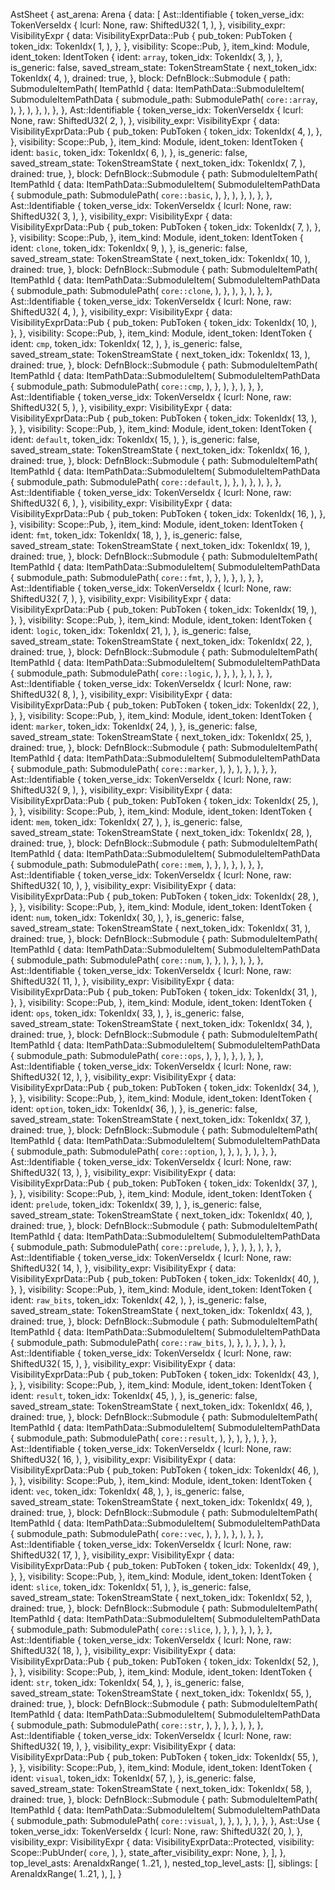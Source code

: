 AstSheet {
    ast_arena: Arena {
        data: [
            Ast::Identifiable {
                token_verse_idx: TokenVerseIdx {
                    lcurl: None,
                    raw: ShiftedU32(
                        1,
                    ),
                },
                visibility_expr: VisibilityExpr {
                    data: VisibilityExprData::Pub {
                        pub_token: PubToken {
                            token_idx: TokenIdx(
                                1,
                            ),
                        },
                    },
                    visibility: Scope::Pub,
                },
                item_kind: Module,
                ident_token: IdentToken {
                    ident: `array`,
                    token_idx: TokenIdx(
                        3,
                    ),
                },
                is_generic: false,
                saved_stream_state: TokenStreamState {
                    next_token_idx: TokenIdx(
                        4,
                    ),
                    drained: true,
                },
                block: DefnBlock::Submodule {
                    path: SubmoduleItemPath(
                        ItemPathId {
                            data: ItemPathData::SubmoduleItem(
                                SubmoduleItemPathData {
                                    submodule_path: SubmodulePath(
                                        `core::array`,
                                    ),
                                },
                            ),
                        },
                    ),
                },
            },
            Ast::Identifiable {
                token_verse_idx: TokenVerseIdx {
                    lcurl: None,
                    raw: ShiftedU32(
                        2,
                    ),
                },
                visibility_expr: VisibilityExpr {
                    data: VisibilityExprData::Pub {
                        pub_token: PubToken {
                            token_idx: TokenIdx(
                                4,
                            ),
                        },
                    },
                    visibility: Scope::Pub,
                },
                item_kind: Module,
                ident_token: IdentToken {
                    ident: `basic`,
                    token_idx: TokenIdx(
                        6,
                    ),
                },
                is_generic: false,
                saved_stream_state: TokenStreamState {
                    next_token_idx: TokenIdx(
                        7,
                    ),
                    drained: true,
                },
                block: DefnBlock::Submodule {
                    path: SubmoduleItemPath(
                        ItemPathId {
                            data: ItemPathData::SubmoduleItem(
                                SubmoduleItemPathData {
                                    submodule_path: SubmodulePath(
                                        `core::basic`,
                                    ),
                                },
                            ),
                        },
                    ),
                },
            },
            Ast::Identifiable {
                token_verse_idx: TokenVerseIdx {
                    lcurl: None,
                    raw: ShiftedU32(
                        3,
                    ),
                },
                visibility_expr: VisibilityExpr {
                    data: VisibilityExprData::Pub {
                        pub_token: PubToken {
                            token_idx: TokenIdx(
                                7,
                            ),
                        },
                    },
                    visibility: Scope::Pub,
                },
                item_kind: Module,
                ident_token: IdentToken {
                    ident: `clone`,
                    token_idx: TokenIdx(
                        9,
                    ),
                },
                is_generic: false,
                saved_stream_state: TokenStreamState {
                    next_token_idx: TokenIdx(
                        10,
                    ),
                    drained: true,
                },
                block: DefnBlock::Submodule {
                    path: SubmoduleItemPath(
                        ItemPathId {
                            data: ItemPathData::SubmoduleItem(
                                SubmoduleItemPathData {
                                    submodule_path: SubmodulePath(
                                        `core::clone`,
                                    ),
                                },
                            ),
                        },
                    ),
                },
            },
            Ast::Identifiable {
                token_verse_idx: TokenVerseIdx {
                    lcurl: None,
                    raw: ShiftedU32(
                        4,
                    ),
                },
                visibility_expr: VisibilityExpr {
                    data: VisibilityExprData::Pub {
                        pub_token: PubToken {
                            token_idx: TokenIdx(
                                10,
                            ),
                        },
                    },
                    visibility: Scope::Pub,
                },
                item_kind: Module,
                ident_token: IdentToken {
                    ident: `cmp`,
                    token_idx: TokenIdx(
                        12,
                    ),
                },
                is_generic: false,
                saved_stream_state: TokenStreamState {
                    next_token_idx: TokenIdx(
                        13,
                    ),
                    drained: true,
                },
                block: DefnBlock::Submodule {
                    path: SubmoduleItemPath(
                        ItemPathId {
                            data: ItemPathData::SubmoduleItem(
                                SubmoduleItemPathData {
                                    submodule_path: SubmodulePath(
                                        `core::cmp`,
                                    ),
                                },
                            ),
                        },
                    ),
                },
            },
            Ast::Identifiable {
                token_verse_idx: TokenVerseIdx {
                    lcurl: None,
                    raw: ShiftedU32(
                        5,
                    ),
                },
                visibility_expr: VisibilityExpr {
                    data: VisibilityExprData::Pub {
                        pub_token: PubToken {
                            token_idx: TokenIdx(
                                13,
                            ),
                        },
                    },
                    visibility: Scope::Pub,
                },
                item_kind: Module,
                ident_token: IdentToken {
                    ident: `default`,
                    token_idx: TokenIdx(
                        15,
                    ),
                },
                is_generic: false,
                saved_stream_state: TokenStreamState {
                    next_token_idx: TokenIdx(
                        16,
                    ),
                    drained: true,
                },
                block: DefnBlock::Submodule {
                    path: SubmoduleItemPath(
                        ItemPathId {
                            data: ItemPathData::SubmoduleItem(
                                SubmoduleItemPathData {
                                    submodule_path: SubmodulePath(
                                        `core::default`,
                                    ),
                                },
                            ),
                        },
                    ),
                },
            },
            Ast::Identifiable {
                token_verse_idx: TokenVerseIdx {
                    lcurl: None,
                    raw: ShiftedU32(
                        6,
                    ),
                },
                visibility_expr: VisibilityExpr {
                    data: VisibilityExprData::Pub {
                        pub_token: PubToken {
                            token_idx: TokenIdx(
                                16,
                            ),
                        },
                    },
                    visibility: Scope::Pub,
                },
                item_kind: Module,
                ident_token: IdentToken {
                    ident: `fmt`,
                    token_idx: TokenIdx(
                        18,
                    ),
                },
                is_generic: false,
                saved_stream_state: TokenStreamState {
                    next_token_idx: TokenIdx(
                        19,
                    ),
                    drained: true,
                },
                block: DefnBlock::Submodule {
                    path: SubmoduleItemPath(
                        ItemPathId {
                            data: ItemPathData::SubmoduleItem(
                                SubmoduleItemPathData {
                                    submodule_path: SubmodulePath(
                                        `core::fmt`,
                                    ),
                                },
                            ),
                        },
                    ),
                },
            },
            Ast::Identifiable {
                token_verse_idx: TokenVerseIdx {
                    lcurl: None,
                    raw: ShiftedU32(
                        7,
                    ),
                },
                visibility_expr: VisibilityExpr {
                    data: VisibilityExprData::Pub {
                        pub_token: PubToken {
                            token_idx: TokenIdx(
                                19,
                            ),
                        },
                    },
                    visibility: Scope::Pub,
                },
                item_kind: Module,
                ident_token: IdentToken {
                    ident: `logic`,
                    token_idx: TokenIdx(
                        21,
                    ),
                },
                is_generic: false,
                saved_stream_state: TokenStreamState {
                    next_token_idx: TokenIdx(
                        22,
                    ),
                    drained: true,
                },
                block: DefnBlock::Submodule {
                    path: SubmoduleItemPath(
                        ItemPathId {
                            data: ItemPathData::SubmoduleItem(
                                SubmoduleItemPathData {
                                    submodule_path: SubmodulePath(
                                        `core::logic`,
                                    ),
                                },
                            ),
                        },
                    ),
                },
            },
            Ast::Identifiable {
                token_verse_idx: TokenVerseIdx {
                    lcurl: None,
                    raw: ShiftedU32(
                        8,
                    ),
                },
                visibility_expr: VisibilityExpr {
                    data: VisibilityExprData::Pub {
                        pub_token: PubToken {
                            token_idx: TokenIdx(
                                22,
                            ),
                        },
                    },
                    visibility: Scope::Pub,
                },
                item_kind: Module,
                ident_token: IdentToken {
                    ident: `marker`,
                    token_idx: TokenIdx(
                        24,
                    ),
                },
                is_generic: false,
                saved_stream_state: TokenStreamState {
                    next_token_idx: TokenIdx(
                        25,
                    ),
                    drained: true,
                },
                block: DefnBlock::Submodule {
                    path: SubmoduleItemPath(
                        ItemPathId {
                            data: ItemPathData::SubmoduleItem(
                                SubmoduleItemPathData {
                                    submodule_path: SubmodulePath(
                                        `core::marker`,
                                    ),
                                },
                            ),
                        },
                    ),
                },
            },
            Ast::Identifiable {
                token_verse_idx: TokenVerseIdx {
                    lcurl: None,
                    raw: ShiftedU32(
                        9,
                    ),
                },
                visibility_expr: VisibilityExpr {
                    data: VisibilityExprData::Pub {
                        pub_token: PubToken {
                            token_idx: TokenIdx(
                                25,
                            ),
                        },
                    },
                    visibility: Scope::Pub,
                },
                item_kind: Module,
                ident_token: IdentToken {
                    ident: `mem`,
                    token_idx: TokenIdx(
                        27,
                    ),
                },
                is_generic: false,
                saved_stream_state: TokenStreamState {
                    next_token_idx: TokenIdx(
                        28,
                    ),
                    drained: true,
                },
                block: DefnBlock::Submodule {
                    path: SubmoduleItemPath(
                        ItemPathId {
                            data: ItemPathData::SubmoduleItem(
                                SubmoduleItemPathData {
                                    submodule_path: SubmodulePath(
                                        `core::mem`,
                                    ),
                                },
                            ),
                        },
                    ),
                },
            },
            Ast::Identifiable {
                token_verse_idx: TokenVerseIdx {
                    lcurl: None,
                    raw: ShiftedU32(
                        10,
                    ),
                },
                visibility_expr: VisibilityExpr {
                    data: VisibilityExprData::Pub {
                        pub_token: PubToken {
                            token_idx: TokenIdx(
                                28,
                            ),
                        },
                    },
                    visibility: Scope::Pub,
                },
                item_kind: Module,
                ident_token: IdentToken {
                    ident: `num`,
                    token_idx: TokenIdx(
                        30,
                    ),
                },
                is_generic: false,
                saved_stream_state: TokenStreamState {
                    next_token_idx: TokenIdx(
                        31,
                    ),
                    drained: true,
                },
                block: DefnBlock::Submodule {
                    path: SubmoduleItemPath(
                        ItemPathId {
                            data: ItemPathData::SubmoduleItem(
                                SubmoduleItemPathData {
                                    submodule_path: SubmodulePath(
                                        `core::num`,
                                    ),
                                },
                            ),
                        },
                    ),
                },
            },
            Ast::Identifiable {
                token_verse_idx: TokenVerseIdx {
                    lcurl: None,
                    raw: ShiftedU32(
                        11,
                    ),
                },
                visibility_expr: VisibilityExpr {
                    data: VisibilityExprData::Pub {
                        pub_token: PubToken {
                            token_idx: TokenIdx(
                                31,
                            ),
                        },
                    },
                    visibility: Scope::Pub,
                },
                item_kind: Module,
                ident_token: IdentToken {
                    ident: `ops`,
                    token_idx: TokenIdx(
                        33,
                    ),
                },
                is_generic: false,
                saved_stream_state: TokenStreamState {
                    next_token_idx: TokenIdx(
                        34,
                    ),
                    drained: true,
                },
                block: DefnBlock::Submodule {
                    path: SubmoduleItemPath(
                        ItemPathId {
                            data: ItemPathData::SubmoduleItem(
                                SubmoduleItemPathData {
                                    submodule_path: SubmodulePath(
                                        `core::ops`,
                                    ),
                                },
                            ),
                        },
                    ),
                },
            },
            Ast::Identifiable {
                token_verse_idx: TokenVerseIdx {
                    lcurl: None,
                    raw: ShiftedU32(
                        12,
                    ),
                },
                visibility_expr: VisibilityExpr {
                    data: VisibilityExprData::Pub {
                        pub_token: PubToken {
                            token_idx: TokenIdx(
                                34,
                            ),
                        },
                    },
                    visibility: Scope::Pub,
                },
                item_kind: Module,
                ident_token: IdentToken {
                    ident: `option`,
                    token_idx: TokenIdx(
                        36,
                    ),
                },
                is_generic: false,
                saved_stream_state: TokenStreamState {
                    next_token_idx: TokenIdx(
                        37,
                    ),
                    drained: true,
                },
                block: DefnBlock::Submodule {
                    path: SubmoduleItemPath(
                        ItemPathId {
                            data: ItemPathData::SubmoduleItem(
                                SubmoduleItemPathData {
                                    submodule_path: SubmodulePath(
                                        `core::option`,
                                    ),
                                },
                            ),
                        },
                    ),
                },
            },
            Ast::Identifiable {
                token_verse_idx: TokenVerseIdx {
                    lcurl: None,
                    raw: ShiftedU32(
                        13,
                    ),
                },
                visibility_expr: VisibilityExpr {
                    data: VisibilityExprData::Pub {
                        pub_token: PubToken {
                            token_idx: TokenIdx(
                                37,
                            ),
                        },
                    },
                    visibility: Scope::Pub,
                },
                item_kind: Module,
                ident_token: IdentToken {
                    ident: `prelude`,
                    token_idx: TokenIdx(
                        39,
                    ),
                },
                is_generic: false,
                saved_stream_state: TokenStreamState {
                    next_token_idx: TokenIdx(
                        40,
                    ),
                    drained: true,
                },
                block: DefnBlock::Submodule {
                    path: SubmoduleItemPath(
                        ItemPathId {
                            data: ItemPathData::SubmoduleItem(
                                SubmoduleItemPathData {
                                    submodule_path: SubmodulePath(
                                        `core::prelude`,
                                    ),
                                },
                            ),
                        },
                    ),
                },
            },
            Ast::Identifiable {
                token_verse_idx: TokenVerseIdx {
                    lcurl: None,
                    raw: ShiftedU32(
                        14,
                    ),
                },
                visibility_expr: VisibilityExpr {
                    data: VisibilityExprData::Pub {
                        pub_token: PubToken {
                            token_idx: TokenIdx(
                                40,
                            ),
                        },
                    },
                    visibility: Scope::Pub,
                },
                item_kind: Module,
                ident_token: IdentToken {
                    ident: `raw_bits`,
                    token_idx: TokenIdx(
                        42,
                    ),
                },
                is_generic: false,
                saved_stream_state: TokenStreamState {
                    next_token_idx: TokenIdx(
                        43,
                    ),
                    drained: true,
                },
                block: DefnBlock::Submodule {
                    path: SubmoduleItemPath(
                        ItemPathId {
                            data: ItemPathData::SubmoduleItem(
                                SubmoduleItemPathData {
                                    submodule_path: SubmodulePath(
                                        `core::raw_bits`,
                                    ),
                                },
                            ),
                        },
                    ),
                },
            },
            Ast::Identifiable {
                token_verse_idx: TokenVerseIdx {
                    lcurl: None,
                    raw: ShiftedU32(
                        15,
                    ),
                },
                visibility_expr: VisibilityExpr {
                    data: VisibilityExprData::Pub {
                        pub_token: PubToken {
                            token_idx: TokenIdx(
                                43,
                            ),
                        },
                    },
                    visibility: Scope::Pub,
                },
                item_kind: Module,
                ident_token: IdentToken {
                    ident: `result`,
                    token_idx: TokenIdx(
                        45,
                    ),
                },
                is_generic: false,
                saved_stream_state: TokenStreamState {
                    next_token_idx: TokenIdx(
                        46,
                    ),
                    drained: true,
                },
                block: DefnBlock::Submodule {
                    path: SubmoduleItemPath(
                        ItemPathId {
                            data: ItemPathData::SubmoduleItem(
                                SubmoduleItemPathData {
                                    submodule_path: SubmodulePath(
                                        `core::result`,
                                    ),
                                },
                            ),
                        },
                    ),
                },
            },
            Ast::Identifiable {
                token_verse_idx: TokenVerseIdx {
                    lcurl: None,
                    raw: ShiftedU32(
                        16,
                    ),
                },
                visibility_expr: VisibilityExpr {
                    data: VisibilityExprData::Pub {
                        pub_token: PubToken {
                            token_idx: TokenIdx(
                                46,
                            ),
                        },
                    },
                    visibility: Scope::Pub,
                },
                item_kind: Module,
                ident_token: IdentToken {
                    ident: `vec`,
                    token_idx: TokenIdx(
                        48,
                    ),
                },
                is_generic: false,
                saved_stream_state: TokenStreamState {
                    next_token_idx: TokenIdx(
                        49,
                    ),
                    drained: true,
                },
                block: DefnBlock::Submodule {
                    path: SubmoduleItemPath(
                        ItemPathId {
                            data: ItemPathData::SubmoduleItem(
                                SubmoduleItemPathData {
                                    submodule_path: SubmodulePath(
                                        `core::vec`,
                                    ),
                                },
                            ),
                        },
                    ),
                },
            },
            Ast::Identifiable {
                token_verse_idx: TokenVerseIdx {
                    lcurl: None,
                    raw: ShiftedU32(
                        17,
                    ),
                },
                visibility_expr: VisibilityExpr {
                    data: VisibilityExprData::Pub {
                        pub_token: PubToken {
                            token_idx: TokenIdx(
                                49,
                            ),
                        },
                    },
                    visibility: Scope::Pub,
                },
                item_kind: Module,
                ident_token: IdentToken {
                    ident: `slice`,
                    token_idx: TokenIdx(
                        51,
                    ),
                },
                is_generic: false,
                saved_stream_state: TokenStreamState {
                    next_token_idx: TokenIdx(
                        52,
                    ),
                    drained: true,
                },
                block: DefnBlock::Submodule {
                    path: SubmoduleItemPath(
                        ItemPathId {
                            data: ItemPathData::SubmoduleItem(
                                SubmoduleItemPathData {
                                    submodule_path: SubmodulePath(
                                        `core::slice`,
                                    ),
                                },
                            ),
                        },
                    ),
                },
            },
            Ast::Identifiable {
                token_verse_idx: TokenVerseIdx {
                    lcurl: None,
                    raw: ShiftedU32(
                        18,
                    ),
                },
                visibility_expr: VisibilityExpr {
                    data: VisibilityExprData::Pub {
                        pub_token: PubToken {
                            token_idx: TokenIdx(
                                52,
                            ),
                        },
                    },
                    visibility: Scope::Pub,
                },
                item_kind: Module,
                ident_token: IdentToken {
                    ident: `str`,
                    token_idx: TokenIdx(
                        54,
                    ),
                },
                is_generic: false,
                saved_stream_state: TokenStreamState {
                    next_token_idx: TokenIdx(
                        55,
                    ),
                    drained: true,
                },
                block: DefnBlock::Submodule {
                    path: SubmoduleItemPath(
                        ItemPathId {
                            data: ItemPathData::SubmoduleItem(
                                SubmoduleItemPathData {
                                    submodule_path: SubmodulePath(
                                        `core::str`,
                                    ),
                                },
                            ),
                        },
                    ),
                },
            },
            Ast::Identifiable {
                token_verse_idx: TokenVerseIdx {
                    lcurl: None,
                    raw: ShiftedU32(
                        19,
                    ),
                },
                visibility_expr: VisibilityExpr {
                    data: VisibilityExprData::Pub {
                        pub_token: PubToken {
                            token_idx: TokenIdx(
                                55,
                            ),
                        },
                    },
                    visibility: Scope::Pub,
                },
                item_kind: Module,
                ident_token: IdentToken {
                    ident: `visual`,
                    token_idx: TokenIdx(
                        57,
                    ),
                },
                is_generic: false,
                saved_stream_state: TokenStreamState {
                    next_token_idx: TokenIdx(
                        58,
                    ),
                    drained: true,
                },
                block: DefnBlock::Submodule {
                    path: SubmoduleItemPath(
                        ItemPathId {
                            data: ItemPathData::SubmoduleItem(
                                SubmoduleItemPathData {
                                    submodule_path: SubmodulePath(
                                        `core::visual`,
                                    ),
                                },
                            ),
                        },
                    ),
                },
            },
            Ast::Use {
                token_verse_idx: TokenVerseIdx {
                    lcurl: None,
                    raw: ShiftedU32(
                        20,
                    ),
                },
                visibility_expr: VisibilityExpr {
                    data: VisibilityExprData::Protected,
                    visibility: Scope::PubUnder(
                        `core`,
                    ),
                },
                state_after_visibility_expr: None,
            },
        ],
    },
    top_level_asts: ArenaIdxRange(
        1..21,
    ),
    nested_top_level_asts: [],
    siblings: [
        ArenaIdxRange(
            1..21,
        ),
    ],
}